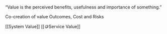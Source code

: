 “Value is the perceived benefits, usefulness and importance of something.” 

Co-creation of value 
Outcomes, Cost and Risks 

[[System Value]] 
[[🪙Service Value]]